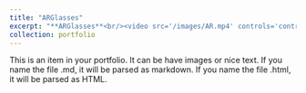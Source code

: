```yaml
---
title: "ARGlasses"
excerpt: "**ARGlasses**<br/><video src='/images/AR.mp4' controls='controls'>"
collection: portfolio
---
```


This is an item in your portfolio. It can be have images or nice text. If you name the file .md, it will be parsed as markdown. If you name the file .html, it will be parsed as HTML. 
